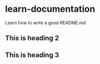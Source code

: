 # learn-documentation
Learn how to write a good README.md

## This is heading 2
## This is heading 3